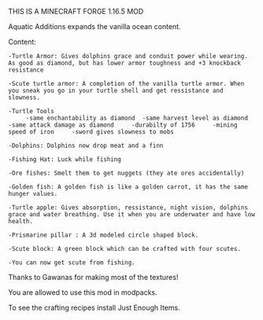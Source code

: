 THIS IS A MINECRAFT FORGE 1.16.5 MOD

Aquatic Additions expands the vanilla ocean content.

Content:

    -Turtle Armor: Gives dolphins grace and conduit power while wearing. As good as diamond, but has lower armor toughness and +3 knockback resistance
    
    -Scute turtle armor: A completion of the vanilla turtle armor. When you sneak you go in your turtle shell and get ressistance and slowness.
           
    -Turtle Tools
         -same enchantability as diamond  -same harvest level as diamond     -same attack damage as diamond     -durabilty of 1756     -mining speed of iron     -sword gives slowness to mobs
         
    -Dolphins: Dolphins now drop meat and a finn
    
    -Fishing Hat: Luck while fishing
    
    -Ore fishes: Smelt them to get nuggets (they ate ores accidentally)
    
    -Golden fish: A golden fish is like a golden carrot, it has the same hunger values.
    
    -Turtle apple: Gives absorption, ressistance, night vision, dolphins grace and water breathing. Use it when you are underwater and have low health.
    
    -Prismarine pillar : A 3d modeled circle shaped block.
    
    -Scute block: A green block which can be crafted with four scutes.
    
    -You can now get scute from fishing.

 

Thanks to Gawanas for making most of the textures!

 

You are allowed to use this mod in modpacks.

 

To see the crafting recipes install Just Enough Items.

